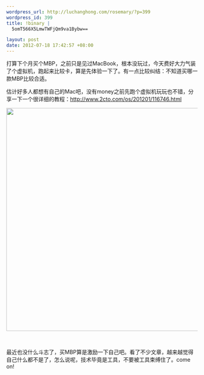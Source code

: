 ```yaml
--- 
wordpress_url: http://luchanghong.com/rosemary/?p=399
wordpress_id: 399
title: !binary |
  5omT566X5LmwTWFjQm9va1Bybw==

layout: post
date: 2012-07-18 17:42:57 +08:00
---
```

打算下个月买个MBP，之前只是见过MacBook，根本没玩过，今天费好大力气装了个虚拟机，跑起来比较卡，算是先体验一下了。有一点比较纠结：不知道买哪一款MBP比较合适。

估计好多人都想有自己的Mac吧，没有money之前先跑个虚拟机玩玩也不错，分享一下一个很详细的教程：<a href="http://www.2cto.com/os/201201/116746.html">http://www.2cto.com/os/201201/116746.html</a>

<a href="http://luchanghong.com/rosemary/wp-content/uploads/2012/07/20120718171748.jpg"><img class="alignnone size-full wp-image-401" title="20120718171748" src="http://luchanghong.com/rosemary/wp-content/uploads/2012/07/20120718171748.jpg" alt="" width="1028" height="588" /></a>

&nbsp;

最近也没什么斗志了，买MBP算是激励一下自己吧。看了不少文章，越来越觉得自己什么都不是了，怎么说呢，技术毕竟是工具，不要被工具束缚住了。come on!
